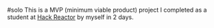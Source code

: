 #solo
This is a MVP (minimum viable product) project I completed as a student at [Hack Reactor](http://hackreactor.com) by myself in 2 days.
